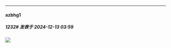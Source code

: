 ﻿
*****

####  azbhg1  
##### 1232#       发表于 2024-12-13 03:59

<img src="https://p.sda1.dev/20/1af8d557b938bb38aa4bb84ade25eac5/image.jpg" referrerpolicy="no-referrer">

